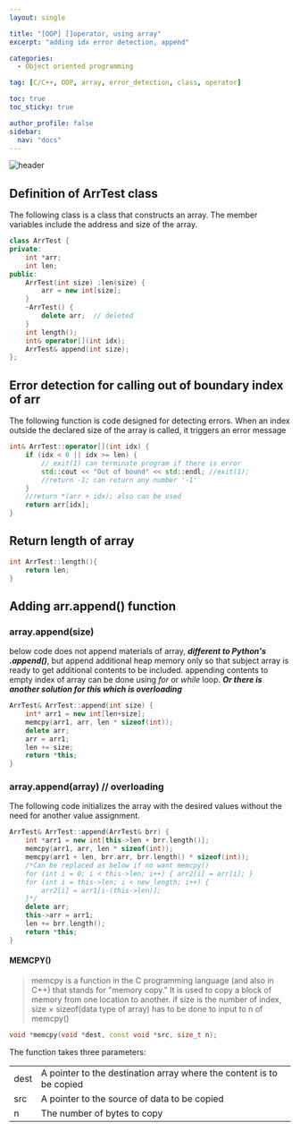 ```yaml
---
layout: single

title: "[OOP] []operator, using array"
excerpt: "adding idx error detection, append"

categories:
  - Object oriented programming

tag: [C/C++, OOP, array, error_detection, class, operator] 

toc: true
toc_sticky: true

author_profile: false
sidebar:
  nav: "docs"
---
```


![header](https://capsule-render.vercel.app/api?type=rect&color=20:660099,100:E2231A)


## Definition of ArrTest class 
The following class is a class that constructs an array. The member variables include the address and size of the array.

```cpp
class ArrTest {
private:
    int *arr;
    int len;
public: 
    ArrTest(int size) :len(size) {
        arr = new int[size]; 
    }
    ~ArrTest() {
        delete arr;  // deleted
    }
    int length();
    int& operator[](int idx);
    ArrTest& append(int size);
};
```

## Error detection for calling out of boundary index of arr
The following function is code designed for detecting errors. When an index outside the declared size of the array is called, it triggers an error message
```cpp
int& ArrTest::operator[](int idx) {
    if (idx < 0 || idx >= len) {
        // exit(1) can terminate program if there is error
        std::cout << "Out of bound" << std::endl; //exit(1);
        //return -1; can return any number '-1'
    }
    //return *(arr + idx); also can be used
    return arr[idx];
}
```
## Return length of array 

```cpp
int ArrTest::length(){
    return len;
}
```


## Adding arr.append() function
### array.append(size)
below code does not append materials of array, ***different to Python's .append()***, but append additional heap memory only so that subject array is ready to get additional contents to be included. appending contents to empty index of array can be done using *for* or *while* loop. ***Or there is another solution for this which is overloading***

```cpp
ArrTest& ArrTest::append(int size) {
    int* arr1 = new int[len+size];
    memcpy(arr1, arr, len * sizeof(int));
    delete arr;
    arr = arr1;
    len += size;
    return *this;
}
```

### array.append(array) // overloading
The following code initializes the array with the desired values without the need for another value assignment.

```cpp
ArrTest& ArrTest::append(ArrTest& brr) {
    int *arr1 = new int[this->len + brr.length()];
    memcpy(arr1, arr, len * sizeof(int));
    memcpy(arr1 + len, brr.arr, brr.length() * sizeof(int));
    /*Can be replaced as below if no want memcpy()
    for (int i = 0; i < this->len; i++) { arr2[i] = arr[i]; }
    for (int i = this->len; i < new_length; i++) { 
        arr2[i] = arr1[i-(this->len)]; 
    }*/
    delete arr; 
    this->arr = arr1;
    len += brr.length();
    return *this;
}
```
#### MEMCPY()
>memcpy is a function in the C programming language (and also in C++) that stands for "memory copy." It is used to copy a block of memory from one location to another. if size is the number of index, size × sizeof(data type of array) has to be done to input to n of memcpy()

```cpp
void *memcpy(void *dest, const void *src, size_t n);
```

 The function takes three parameters:
 
|||
|---|---|
|dest|A pointer to the destination array where the content is to be copied|
|src|A pointer to the source of data to be copied|
|n|The number of bytes to copy|


